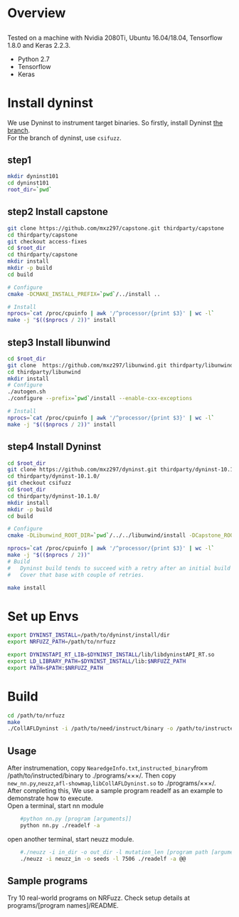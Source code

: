 # Overview

##
Tested on a machine with Nvidia 2080Ti, Ubuntu 16.04/18.04, Tensorflow 1.8.0 and Keras 2.2.3.<br/>
- Python 2.7
- Tensorflow
- Keras

# Install dyninst
We use Dyninst to instrument target binaries. So firstly, install Dyninst [the branch](https://github.com/mxz297/dyninst).<br/>
For the branch of dyninst, use `csifuzz`.
## step1
```bash
mkdir dyninst101
cd dyninst101
root_dir=`pwd`
```
## step2 Install capstone
```bash
git clone https://github.com/mxz297/capstone.git thirdparty/capstone
cd thirdparty/capstone
git checkout access-fixes
cd $root_dir
cd thirdparty/capstone
mkdir install
mkdir -p build
cd build

# Configure
cmake -DCMAKE_INSTALL_PREFIX=`pwd`/../install ..

# Install
nprocs=`cat /proc/cpuinfo | awk '/^processor/{print $3}' | wc -l`
make -j "$(($nprocs / 2))" install
```
## step3 Install libunwind
```bash
cd $root_dir
git clone  https://github.com/mxz297/libunwind.git thirdparty/libunwind
cd thirdparty/libunwind
mkdir install
# Configure
./autogen.sh
./configure --prefix=`pwd`/install --enable-cxx-exceptions

# Install
nprocs=`cat /proc/cpuinfo | awk '/^processor/{print $3}' | wc -l`
make -j "$(($nprocs / 2))" install
```
## step4 Install Dyninst
```bash
cd $root_dir
git clone https://github.com/mxz297/dyninst.git thirdparty/dyninst-10.1.0
cd thirdparty/dyninst-10.1.0/
git checkout csifuzz
cd $root_dir
cd thirdparty/dyninst-10.1.0/
mkdir install
mkdir -p build
cd build

# Configure
cmake -DLibunwind_ROOT_DIR=`pwd`/../../libunwind/install -DCapstone_ROOT_DIR=`pwd`/../../capstone/install/ -DCMAKE_INSTALL_PREFIX=`pwd`/../install -G 'Unix Makefiles' ..

nprocs=`cat /proc/cpuinfo | awk '/^processor/{print $3}' | wc -l`
make -j "$(($nprocs / 2))"
# Build
#   Dyninst build tends to succeed with a retry after an initial build failure.
#   Cover that base with couple of retries.

make install
```
# Set up Envs
```bash
export DYNINST_INSTALL=/path/to/dyninst/install/dir
export NRFUZZ_PATH=/path/to/nrfuzz

export DYNINSTAPI_RT_LIB=$DYNINST_INSTALL/lib/libdyninstAPI_RT.so
export LD_LIBRARY_PATH=$DYNINST_INSTALL/lib:$NRFUZZ_PATH
export PATH=$PATH:$NRFUZZ_PATH
```
# Build
```bash
cd /path/to/nrfuzz
make
./CollAFLDyninst -i /path/to/need/instruct/binary -o /path/to/instructed/binary
```
## Usage
After instrumenation, copy `NearedgeInfo.txt`,`instructed_binary`from /path/to/instructed/binary to ./programs/×××/. Then copy `new_nn.py`,`neuzz`,`afl-showmap`,`libCollAFLDyninst.so` to ./programs/×××/.<br>
After completing this, We use a sample program readelf as an example to demonstrate how to execute.<br/>
Open a terminal, start nn module
```bash
    #python nn.py [program [arguments]]
    python nn.py ./readelf -a
```
open another terminal, start neuzz module.
```bash
    #./neuzz -i in_dir -o out_dir -l mutation_len [program path [arguments]] @@
    ./neuzz -i neuzz_in -o seeds -l 7506 ./readelf -a @@  
```
## Sample programs
Try 10 real-world programs on NRFuzz. Check setup details at programs/[program names]/README.




